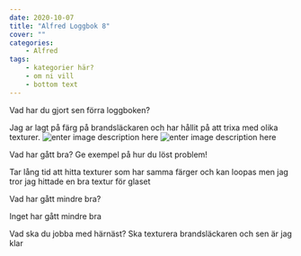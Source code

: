 ```yaml
---
date: 2020-10-07
title: "Alfred Loggbok 8"
cover: ""
categories: 
    - Alfred
tags:
    - kategorier här?
    - om ni vill
    - bottom text
---
```



Vad har du gjort sen förra loggboken?

Jag ar lagt på färg på brandsläckaren och har hållit på att trixa med olika texturer.
![enter image description here](https://cdn.discordapp.com/attachments/493512369662590977/763325511413661696/20-10-07_1.png)
![enter image description here](https://cdn.discordapp.com/attachments/493512369662590977/763325523845316618/20-10-07_2.png)

Vad har gått bra? Ge exempel på hur du löst problem!

Tar lång tid att hitta texturer som har samma färger och kan loopas men jag tror jag hittade en bra textur för glaset

Vad har gått mindre bra? 

Inget har gått mindre bra

Vad ska du jobba med härnäst?
Ska texturera brandsläckaren och sen är jag klar
